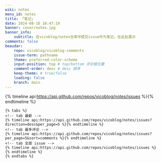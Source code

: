 ```yaml
---
wiki: notes
menu_id: notes
title: 「笔记」
date: 2024-08-16 16:47:19
banner: cover/notes.jpg
banner_info: 
    subtitle: 在vicoblog/notes仓库中提交issue作为笔记，在此处展示  
comments: false
beaudar:
    repo: vicoblog/vicoblog-comments
    issue-term: pathname
    theme: preferred-color-scheme
    input-position: top # top/bottom 评论框位置
    comment-order: desc # desc 排序
    keep-theme: # true/false
    loading: false
    branch: main
---
```


{% timeline api:https://api.github.com/repos/vicoblog/notes/issues %}{% endtimeline %}

```
{% tabs %}
<!-- tab 最新 -->
{% timeline api:https://api.github.com/repos/vicoblog/notes/issues?direction=desc&per_page=5 %}{% endtimeline %}
<!-- tab 最多评论 -->
{% timeline api:https://api.github.com/repos/vicoblog/notes/issues?per_page=5&sort=comments %}{% endtimeline %}
<!-- tab 全部 issue -->
{% timeline api:https://api.github.com/repos/vicoblog/notes/issues %}{% endtimeline %}
{% endtabs %}
```
